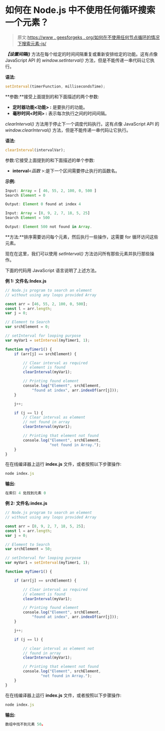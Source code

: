 # 如何在 Node.js 中不使用任何循环搜索一个元素？

> 原文:[https://www . geesforgeks . org/如何在不使用任何节点循环的情况下搜索元素-js/](https://www.geeksforgeeks.org/how-to-search-an-element-without-using-any-loops-in-node-js/)

***【设置间隔()*** 方法在每个给定的时间间隔重复或重新安排给定的功能。这有点像 JavaScript API 的 *window.setInterval()* 方法，但是不能传递一串代码让它执行。

**语法:**

```js
setInterval(timerFunction, millisecondsTime);

```

**参数:**接受上面提到的和下面描述的两个参数:

*   **定时器功能<功能> :** 是要执行的功能。
*   **毫秒时间<时间> :** 表示每次执行之间的时间间隔。

*clearInterval()* 方法用于停止下一个调度代码执行。这有点像 JavaScript API 的 *window.clearInterval()* 方法，但是不能传递一串代码让它执行。

**语法:**

```js
clearInterval(intervalVar);

```

参数:它接受上面提到的和下面描述的单个参数:

*   **interval**<*函数* >:是下一个区间需要停止执行的函数名。

**示例:**

```js
Input: Array = [ 46, 55, 2, 100, 0, 500 ]
Search Element = 0

Output: Element 0 found at index 4

Input: Array = [8, 9, 2, 7, 18, 5, 25]
Search Element = 500

Output: Element 500 not found in Array.

```

**方法:**排序需要访问每个元素，然后执行一些操作，这需要 for 循环访问这些元素。

现在在这里，我们可以使用 *setInterval()* 方法访问所有那些元素并执行那些操作。

下面的代码用 JavaScript 语言说明了上述方法。

**例 1:** **文件名:Index.js**

```js
// Node.js program to search an element 
// without using any loops provided Array

const arr = [46, 55, 2, 100, 0, 500];
const l = arr.length;
var j = 0;

// Element to Search
var srchElement = 0;

// setInterval for looping purpose 
var myVar1 = setInterval(myTimer1, 1);

function myTimer1() {
    if (arr[j] == srchElement) {

        // Clear interval as required 
        // element is found 
        clearInterval(myVar1);

        // Printing found element
        console.log("Element", srchElement, 
            "found at index", arr.indexOf(arr[j]));
    }

    j++;

    if (j == l) {
        // Clear interval as element
        // not found in array
        clearInterval(myVar1);

        // Printing that element not found
        console.log("Element", srchElement, 
                    "not found in Array.");
    }
} 
```

在在线编译器上运行 **index.js** 文件，或者按照以下步骤操作:

```js
node index.js
```

**输出:**

```js
在索引 4 处找到元素 0
```

**例 2:** **文件名:index.js**

```js
// Node.js program to search an element 
// without using any loops provided Array

const arr = [8, 9, 2, 7, 18, 5, 25];
const l = arr.length;
var j = 0;

// Element to Search
var srchElement = 50;

// setInterval for looping purpose 
var myVar1 = setInterval(myTimer1, 1);

function myTimer1() {

    if (arr[j] == srchElement) {

        // Clear interval as required
        // element is found 
        clearInterval(myVar1);

        // Printing found element
        console.log("Element", srchElement, 
            "found at index", arr.indexOf(arr[j]));
    }

    j++;

    if (j == l) {

        // clear interval as element not
        // found in array
        clearInterval(myVar1);

        // Printing that element not found
        console.log("Element", srchElement, 
                "not found in Array.");
    }
} 
```

在在线编译器上运行 **index.js** 文件，或者按照以下步骤操作:

```js
node index.js

```

**输出:**

```js
数组中找不到元素 50。
```
